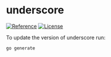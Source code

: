 # underscore

[![Reference](https://pkg.go.dev/badge/github.com/robertkrimen/otto/underscore.svg)](https://pkg.go.dev/github.com/robertkrimen/otto/underscore) [![License](https://img.shields.io/badge/MIT-blue.svg)](https://opensource.org/licenses/MIT)

To update the version of underscore run:

```shell
go generate
```
